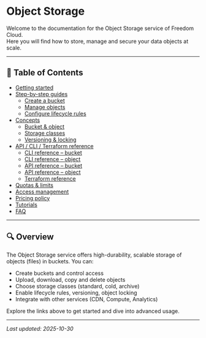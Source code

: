 # Object Storage

Welcome to the documentation for the Object Storage service of Freedom Cloud.  
Here you will find how to store, manage and secure your data objects at scale.

---

## 📘 Table of Contents

- [Getting started](quickstart.md)  
- [Step-by-step guides](operations/create‐bucket.md)  
  - [Create a bucket](operations/create‐bucket.md)  
  - [Manage objects](operations/manage‐objects.md)  
  - [Configure lifecycle rules](operations/lifecycle‐rules.md)  
- [Concepts](concepts/bucket‐and‐object.md)  
  - [Bucket & object](concepts/bucket‐and‐object.md)  
  - [Storage classes](concepts/storage‐classes.md)  
  - [Versioning & locking](concepts/versioning‐and‐locking.md)  
- [API / CLI / Terraform reference](cli‐ref/bucket.md)  
  - [CLI reference – bucket](cli‐ref/bucket.md)  
  - [CLI reference – object](cli‐ref/object.md)  
  - [API reference – bucket](api‐ref/bucket.md)  
  - [API reference – object](api‐ref/object.md)  
  - [Terraform reference](terraform‐ref/bucket.md)  
- [Quotas & limits](quotas‐limits.md)  
- [Access management](access‐management.md)  
- [Pricing policy](pricing.md)  
- [Tutorials](tutorials.md)  
- [FAQ](faq.md)  

---

## 🔍 Overview

The Object Storage service offers high-durability, scalable storage of objects (files) in buckets. You can:
- Create buckets and control access  
- Upload, download, copy and delete objects  
- Choose storage classes (standard, cold, archive)  
- Enable lifecycle rules, versioning, object locking  
- Integrate with other services (CDN, Compute, Analytics)  

Explore the links above to get started and dive into advanced usage.

---

*Last updated: 2025-10-30*
